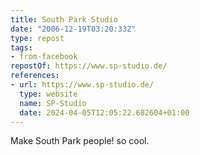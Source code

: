 ```yaml
---
title: South Park Studio
date: "2006-12-19T03:20:33Z"
type: repost
tags:
- from-facebook
repostOf: https://www.sp-studio.de/
references:
- url: https://www.sp-studio.de/
  type: website
  name: SP-Studio
  date: 2024-04-05T12:05:22.682604+01:00
---
```

Make South Park people! so cool.
